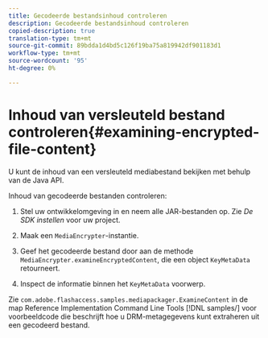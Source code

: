 ```yaml
---
title: Gecodeerde bestandsinhoud controleren
description: Gecodeerde bestandsinhoud controleren
copied-description: true
translation-type: tm+mt
source-git-commit: 89bdda1d4bd5c126f19ba75a819942df901183d1
workflow-type: tm+mt
source-wordcount: '95'
ht-degree: 0%

---
```



# Inhoud van versleuteld bestand controleren{#examining-encrypted-file-content}

U kunt de inhoud van een versleuteld mediabestand bekijken met behulp van de Java API.

Inhoud van gecodeerde bestanden controleren:

1. Stel uw ontwikkelomgeving in en neem alle JAR-bestanden op. Zie *De SDK instellen* voor uw project.
1. Maak een `MediaEncrypter`-instantie.
1. Geef het gecodeerde bestand door aan de methode `MediaEncrypter.examineEncryptedContent`, die een object `KeyMetaData` retourneert.

1. Inspect de informatie binnen het `KeyMetaData` voorwerp.

Zie `com.adobe.flashaccess.samples.mediapackager.ExamineContent` in de map Reference Implementation Command Line Tools [!DNL samples/] voor voorbeeldcode die beschrijft hoe u DRM-metagegevens kunt extraheren uit een gecodeerd bestand.
